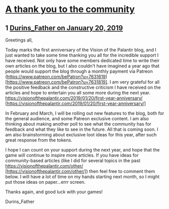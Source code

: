 # [A thank you to the community](https://community.fantasyflightgames.com/topic/289507-a-thank-you-to-the-community/)

## 1 [Durins_Father on January 20, 2019](https://community.fantasyflightgames.com/topic/289507-a-thank-you-to-the-community/?do=findComment&comment=3597976)

Greetings all,

Today marks the first anniversary of the Vision of the Palantir blog, and I just wanted to take some time thanking you all for the incredible support I have received. Not only have some members dedicated time to write their own articles on the blog, but I also couldn't have imagined a year ago that people would support the blog through a monthly payment via Patreon (https://www.patreon.com/bePatron?u=7631819) [https://www.patreon.com/bePatron?u=7631819]. I am very grateful for all the positive feedback and the constructive criticism I have received on the articles and hope to entertain you all some more during the next year. https://visionofthepalantir.com/2019/01/20/first-year-anniversary/ [https://visionofthepalantir.com/2019/01/20/first-year-anniversary/]

In February and March, I will be rolling out new features to the blog, both for the general audience, and some Patreon exclusive content. I am also thinking about making another poll to see what the community has for feedback and what they like to see in the future. All that is coming soon. I am also brainstorming about exclusive loot ideas for this year, after such great response from the tokens.

I hope I can count on your support during the next year, and hope that the game will continue to inspire more articles. If you have ideas for community-based articles (like I did for several topics in the past https://visionofthepalantir.com/other/ [https://visionofthepalantir.com/other/]) then feel free to comment them below. I will have a lot of time on my hands starting next month, so I might put those ideas on paper...errr screen.

Thanks again, and good luck with your games!

Durins_Father

